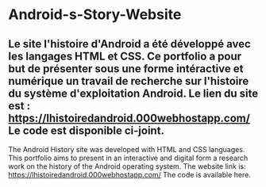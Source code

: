 # Android-s-Story-Website
Le site l'histoire d'Android a été développé avec les langages HTML et CSS. Ce portfolio a pour but de présenter sous une forme intéractive et numérique un travail de recherche sur l'histoire du système d'exploitation Android. Le lien du site est : https://lhistoiredandroid.000webhostapp.com/ 
Le code est disponible ci-joint.
-
The Android History site was developed with HTML and CSS languages. This portfolio aims to present in an interactive and digital form a research work on the history of the Android operating system. The website link is: https://lhistoiredandroid.000webhostapp.com/
The code is available here.
